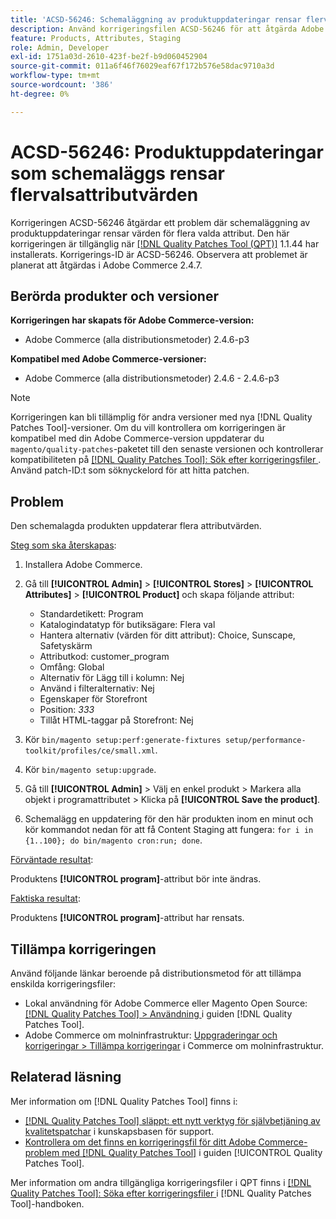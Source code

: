 ```yaml
---
title: 'ACSD-56246: Schemaläggning av produktuppdateringar rensar flervalsattributvärden'
description: Använd korrigeringsfilen ACSD-56246 för att åtgärda Adobe Commerce-problemet där produktuppdateringar rensar flervalsattributvärden.
feature: Products, Attributes, Staging
role: Admin, Developer
exl-id: 1751a03d-2610-423f-be2f-b9d060452904
source-git-commit: 011a6f46f76029eaf67f172b576e58dac9710a3d
workflow-type: tm+mt
source-wordcount: '386'
ht-degree: 0%

---
```


# ACSD-56246: Produktuppdateringar som schemaläggs rensar flervalsattributvärden

Korrigeringen ACSD-56246 åtgärdar ett problem där schemaläggning av produktuppdateringar rensar värden för flera valda attribut. Den här korrigeringen är tillgänglig när [[!DNL Quality Patches Tool (QPT)]](https://experienceleague.adobe.com/sv/docs/commerce-operations/tools/quality-patches-tool/quality-patches-tool-to-self-serve-quality-patches) 1.1.44 har installerats. Korrigerings-ID är ACSD-56246. Observera att problemet är planerat att åtgärdas i Adobe Commerce 2.4.7.

## Berörda produkter och versioner

**Korrigeringen har skapats för Adobe Commerce-version:**

* Adobe Commerce (alla distributionsmetoder) 2.4.6-p3

**Kompatibel med Adobe Commerce-versioner:**

* Adobe Commerce (alla distributionsmetoder) 2.4.6 - 2.4.6-p3

>[!NOTE]
>
>Korrigeringen kan bli tillämplig för andra versioner med nya [!DNL Quality Patches Tool]-versioner. Om du vill kontrollera om korrigeringen är kompatibel med din Adobe Commerce-version uppdaterar du `magento/quality-patches`-paketet till den senaste versionen och kontrollerar kompatibiliteten på [[!DNL Quality Patches Tool]: Sök efter korrigeringsfiler ](https://experienceleague.adobe.com/tools/commerce-quality-patches/index.html?lang=sv-SE). Använd patch-ID:t som söknyckelord för att hitta patchen.

## Problem

Den schemalagda produkten uppdaterar flera attributvärden.

<u>Steg som ska återskapas</u>:

1. Installera Adobe Commerce.
1. Gå till **[!UICONTROL Admin]** > **[!UICONTROL Stores]** > **[!UICONTROL Attributes]** > **[!UICONTROL Product]** och skapa följande attribut:

   * Standardetikett: Program
   * Katalogindatatyp för butiksägare: Flera val
   * Hantera alternativ (värden för ditt attribut): Choice, Sunscape, Safetyskärm
   * Attributkod: customer_program
   * Omfång: Global
   * Alternativ för Lägg till i kolumn: Nej
   * Använd i filteralternativ: Nej
   * Egenskaper för Storefront
   * Position: *333*
   * Tillåt HTML-taggar på Storefront: Nej

1. Kör
   `bin/magento setup:perf:generate-fixtures setup/performance-toolkit/profiles/ce/small.xml`.
1. Kör
   `bin/magento setup:upgrade`.
1. Gå till **[!UICONTROL Admin]** > Välj en enkel produkt > Markera alla objekt i programattributet > Klicka på **[!UICONTROL Save the product]**.
1. Schemalägg en uppdatering för den här produkten inom en minut och kör kommandot nedan för att få Content Staging att fungera:
   `for i in {1..100}; do bin/magento cron:run; done`.

<u>Förväntade resultat</u>:

Produktens **[!UICONTROL program]**-attribut bör inte ändras.

<u>Faktiska resultat</u>:

Produktens **[!UICONTROL program]**-attribut har rensats.

## Tillämpa korrigeringen

Använd följande länkar beroende på distributionsmetod för att tillämpa enskilda korrigeringsfiler:

* Lokal användning för Adobe Commerce eller Magento Open Source: [[!DNL Quality Patches Tool] > Användning ](/help/tools/quality-patches-tool/usage.md) i guiden [!DNL Quality Patches Tool].
* Adobe Commerce om molninfrastruktur: [Uppgraderingar och korrigeringar > Tillämpa korrigeringar](https://experienceleague.adobe.com/docs/commerce-cloud-service/user-guide/develop/upgrade/apply-patches.html?lang=sv-SE) i Commerce om molninfrastruktur.

## Relaterad läsning

Mer information om [!DNL Quality Patches Tool] finns i:

* [[!DNL Quality Patches Tool] släppt: ett nytt verktyg för självbetjäning av kvalitetspatchar](https://experienceleague.adobe.com/sv/docs/commerce-operations/tools/quality-patches-tool/quality-patches-tool-to-self-serve-quality-patches) i kunskapsbasen för support.
* [Kontrollera om det finns en korrigeringsfil för ditt Adobe Commerce-problem med  [!DNL Quality Patches Tool]](/help/tools/quality-patches-tool/patches-available-in-qpt/check-patch-for-magento-issue-with-magento-quality-patches.md) i guiden [!UICONTROL Quality Patches Tool].


Mer information om andra tillgängliga korrigeringsfiler i QPT finns i [[!DNL Quality Patches Tool]: Söka efter korrigeringsfiler ](https://experienceleague.adobe.com/tools/commerce-quality-patches/index.html?lang=sv-SE) i [!DNL Quality Patches Tool]-handboken.
